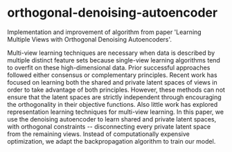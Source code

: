 # orthogonal-denoising-autoencoder
Implementation and improvement of algorithm from paper 'Learning Multiple Views with Orthogonal Denoising Autoencoders'. 

Multi-view learning techniques are necessary when data is described by multiple distinct feature sets because single-view learning algorithms tend to overfit on these high-dimensional data. Prior successful approaches followed either consensus or complementary principles. Recent work has focused on learning both the shared and private latent spaces of views in order to take advantage of both principles. However, these methods can not ensure that the latent spaces are strictly independent through encouraging the orthogonality in their objective functions. Also little work has explored representation learning techniques for multi-view learning. In this paper, we use the denoising autoencoder to learn shared and private latent spaces, with orthogonal constraints -- disconnecting every private latent space from the remaining views. Instead of computationally expensive optimization, we adapt the backpropagation algorithm to train our model.

